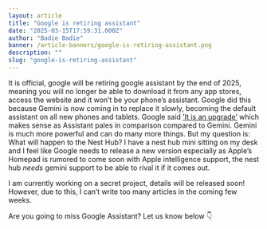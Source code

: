 ```yaml
---
layout: article
title: "Google is retiring assistant"
date: "2025-03-15T17:59:31.000Z"
author: "Badie Badie"
banner: /article-banners/google-is-retiring-assistant.png
description: ""
slug: "google-is-retiring-assistant"
---
```


It is official, google will be retiring google assistant by the end of 2025, meaning you will no longer be able to download it from any app stores, access the website and it won’t be your phone’s assistant. Google did this because Gemini is now coming in to replace it slowly, becoming the default assistant on all new phones and tablets. Google said [’It is an upgrade’](http://https://blog.google/products/gemini/google-assistant-gemini-mobile/) which makes sense as Assistant pales in comparison compared to Gemini. Gemini is much more powerful and can do many more things. But my question is: What will happen to the Nest Hub? I have a nest hub mini sitting on my desk and I feel like Google needs to release a new version especially as Apple’s Homepad is rumored to come soon with Apple intelligence support, the nest hub *needs* gemini support to be able to rival it if it comes out.

I am currently working on a secret project, details will be released soon! However, due to this, I can’t write too many articles in the coming few weeks.

Are you going to miss Google Assistant? Let us know below 👇 

